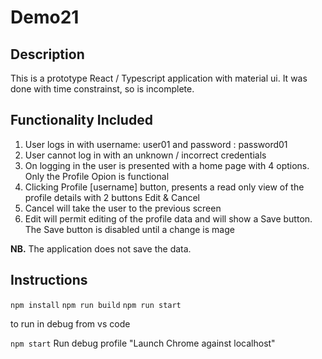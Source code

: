 
# Demo21

## Description

This is a prototype React / Typescript application with material ui. It was done with time constrainst, so is incomplete. 

## Functionality Included

1. User logs in with username: user01 and password : password01
2. User cannot log in with an unknown / incorrect credentials
3. On logging in the user is presented with a home page with 4 options. Only the Profile Opion is functional
4. Clicking Profile [username] button, presents a read only view of the profile details with 2 buttons Edit & Cancel
5. Cancel will take the user to the previous screen
6. Edit will permit editing of the profile data and will show a Save button. The Save button is disabled until a change is mage

**NB.** The application does not save the data.

## Instructions

`npm install`
`npm run build`
`npm run start`

to run in debug from vs code

`npm start`
Run debug profile "Launch Chrome against localhost"




